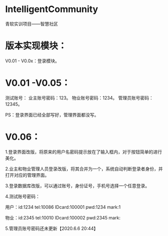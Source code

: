 # IntelligentCommunity
青软实训项目——智慧社区

# 版本实现模块：

V0.01 - V0.0x：登录模块。

# V0.01 -V0.05：

测试账号：
业主账号密码：123。
物业账号密码：1234。
管理员账号密码：12345。

PS：登录界面已经全部写好，管理界面都没写。

# V0.06：

1.登录界面改版，将原来的用户名密码提示放在了输入框内，对于按钮简单的进行美化。

2.业主和物业管理人员登录改版，将其合并为一个，系统自动判断登录者身份，并打开对应的管理界面。

3.登录数据库改版，可以通过账号，身份证号，手机号选择一个任意登录。

4.测试账号密码：

  用户：id:1234  tel:10086  IDcard:100001 pwd:1234 mark:1

  物业：id:2345  tel:10010  IDcard:100002 pwd:2345 mark:

5.管理员账号密码还未更新【2020.6.6 20:44】
